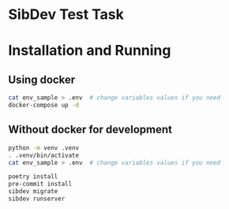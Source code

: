 # SibDev Test Task

# Installation and Running
## Using docker
```bash
cat env_sample > .env  # change variables values if you need
docker-compose up -d
```

## Without docker for development
```zsh
python -m venv .venv
. .venv/bin/activate
cat env_sample > .env  # change variables values if you need

poetry install
pre-commit install
sibdev migrate
sibdev runserver
```
